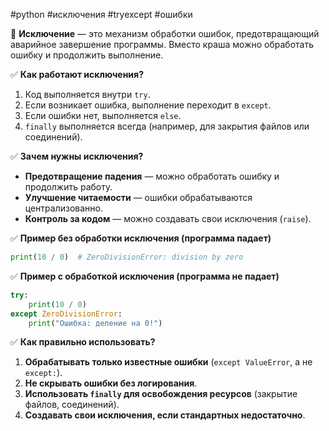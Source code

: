 #python #исключения #tryexcept #ошибки

🔹 **Исключение** — это механизм обработки ошибок, предотвращающий аварийное завершение программы. Вместо краша можно обработать ошибку и продолжить выполнение.

✅ **Как работают исключения?**
1. Код выполняется внутри `try`.
2. Если возникает ошибка, выполнение переходит в `except`.
3. Если ошибки нет, выполняется `else`.
4. `finally` выполняется всегда (например, для закрытия файлов или соединений).

✅ **Зачем нужны исключения?**
- **Предотвращение падения** — можно обработать ошибку и продолжить работу.
- **Улучшение читаемости** — ошибки обрабатываются централизованно.
- **Контроль за кодом** — можно создавать свои исключения (`raise`).

✅ **Пример без обработки исключения (программа падает)**
```python
print(10 / 0)  # ZeroDivisionError: division by zero
```

✅ **Пример с обработкой исключения (программа не падает)**
```python
try:
    print(10 / 0)
except ZeroDivisionError:
    print("Ошибка: деление на 0!")
```

✅ **Как правильно использовать?**
1. **Обрабатывать только известные ошибки** (`except ValueError`, а не `except:`).
2. **Не скрывать ошибки без логирования**.
3. **Использовать `finally` для освобождения ресурсов** (закрытие файлов, соединений).
4. **Создавать свои исключения, если стандартных недостаточно**.
